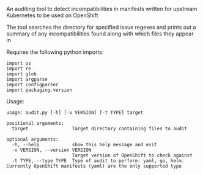 An auditing tool to detect incompatibilities in manifests written for upstream Kubernetes to be used on OpenShift

The tool searches the directory for specified issue regexes and prints out a summary of any incompatibilities found along with which files they appear in

Requires the following python imports:
```
import os
import re
import glob
import argparse
import configparser
import packaging.version
```

Usage:
```
usage: audit.py [-h] [-v VERSION] [-t TYPE] target

positional arguments:
  target                Target directory containing files to audit

optional arguments:
  -h, --help            show this help message and exit
  -v VERSION, --version VERSION
                        Target version of OpenShift to check against
  -t TYPE, --type TYPE  Type of audit to perform: yaml, go, helm. Currently OpenShift manifests (yaml) are the only supported type
```
